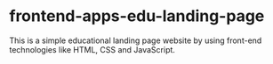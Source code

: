 # frontend-apps-edu-landing-page
This is a simple educational landing page website by using front-end technologies like HTML, CSS and JavaScript. 
